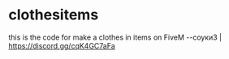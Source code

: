 # clothesitems
this is the code for make a clothes in items on FiveM
--соуки3 | https://discord.gg/cqK4GC7aFa

